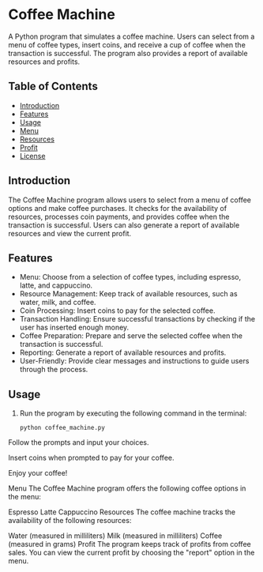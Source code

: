 # Coffee Machine

A Python program that simulates a coffee machine. Users can select from a menu of coffee types, insert coins, and receive a cup of coffee when the transaction is successful. The program also provides a report of available resources and profits.

## Table of Contents
- [Introduction](#introduction)
- [Features](#features)
- [Usage](#usage)
- [Menu](#menu)
- [Resources](#resources)
- [Profit](#profit)
- [License](#license)

## Introduction

The Coffee Machine program allows users to select from a menu of coffee options and make coffee purchases. It checks for the availability of resources, processes coin payments, and provides coffee when the transaction is successful. Users can also generate a report of available resources and view the current profit.

## Features

- Menu: Choose from a selection of coffee types, including espresso, latte, and cappuccino.
- Resource Management: Keep track of available resources, such as water, milk, and coffee.
- Coin Processing: Insert coins to pay for the selected coffee.
- Transaction Handling: Ensure successful transactions by checking if the user has inserted enough money.
- Coffee Preparation: Prepare and serve the selected coffee when the transaction is successful.
- Reporting: Generate a report of available resources and profits.
- User-Friendly: Provide clear messages and instructions to guide users through the process.

## Usage

1. Run the program by executing the following command in the terminal:

   ```shell
   python coffee_machine.py
Follow the prompts and input your choices.

Insert coins when prompted to pay for your coffee.

Enjoy your coffee!

Menu
The Coffee Machine program offers the following coffee options in the menu:

Espresso
Latte
Cappuccino
Resources
The coffee machine tracks the availability of the following resources:

Water (measured in milliliters)
Milk (measured in milliliters)
Coffee (measured in grams)
Profit
The program keeps track of profits from coffee sales. You can view the current profit by choosing the "report" option in the menu.
